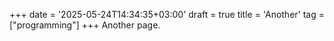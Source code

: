 +++
date = '2025-05-24T14:34:35+03:00'
draft = true
title = 'Another'
tag = ["programming"]
+++
Another page.
